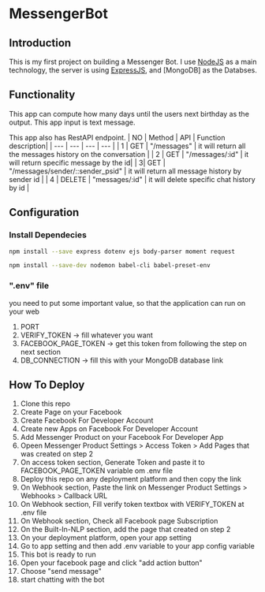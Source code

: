 # MessengerBot


## Introduction

This is my first project on building a Messenger Bot. I use [NodeJS](https://nodejs.org/en/) as a main technology, the server is using [ExpressJS](https://expressjs.com/), and [MongoDB] as the Databses.

## Functionality

This app can compute how many days until the users next birthday as the output. This app input is text message. 

This app also has RestAPI endpoint.
| NO | Method | API | Function description|
| --- | --- | --- | --- |
| 1 | GET | "/messages" | it will return all the messages history on the conversation |
| 2 | GET | "/messages/:id" | it will return specific message by the id|
| 3| GET | "/messages/sender/::sender_psid" | it will return all message history by sender id |
| 4 | DELETE | "messages/:id" | it will delete specific chat history by id |


## Configuration

### Install Dependecies

```sh
npm install --save express dotenv ejs body-parser moment request
```
```sh
npm install --save-dev nodemon babel-cli babel-preset-env 
```



### ".env" file
you need to put some important value, so that the application can run on your web
1. PORT
2. VERIFY_TOKEN -> fill whatever you want
3. FACEBOOK_PAGE_TOKEN -> get this token  from following the step on next section
4. DB_CONNECTION -> fill this with your MongoDB database link


## How To Deploy 

1. Clone this repo
2. Create Page on your Facebook
3. Create Facebook For Developer Account
4. Create new Apps on Facebook For Developer Account
5. Add Messenger Product on your Facebook For Developer App
6. Opeen Messenger Product Settings > Access Token > Add Pages that was created on step 2
7. On access token section, Generate Token and paste it to FACEBOOK_PAGE_TOKEN variable om .env file
8. Deploy this repo on any deployment platform and then copy the link
9. On Webhook section, Paste the link on Messenger Product Settings > Webhooks > Callback URL
10. On Webhook section, Fill verify token textbox with VERIFY_TOKEN at .env file
11. On Webhook section, Check all Facebook page Subscription
12. On the Built-In-NLP section, add the page that created on step 2
13. On your deployment platform, open your app setting
14. Go to app setting and then add .env variable to your app config variable 
15. This bot is ready to run
16. Open your facebook page and click "add action button"
17. Choose "send message"
18. start chatting with the bot